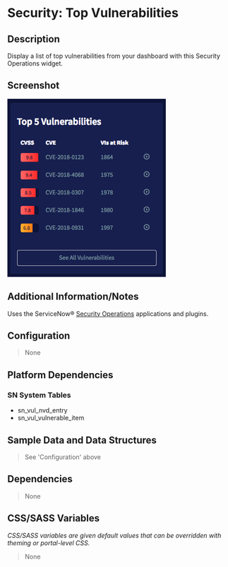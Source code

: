 # Security: Top Vulnerabilities

## Description

Display a list of top vulnerabilities from your dashboard with this Security Operations widget.

## Screenshot

![Top Vulnerabilities](../../images/pe-top-vulnerabilities.png)

## Additional Information/Notes

Uses the ServiceNow® [Security Operations](https://docs.servicenow.com/bundle/kingston-security-management/page/product/planning-and-policy/concept/c_SecurityManagement.html) applications and plugins.

## Configuration

> None

## Platform Dependencies

### SN System Tables

* sn_vul_nvd_entry
* sn_vul_vulnerable_item

## Sample Data and Data Structures

> See 'Configuration' above

## Dependencies

> None

## CSS/SASS Variables

_CSS/SASS variables are given default values that can be overridden with theming or portal-level CSS._

> None
